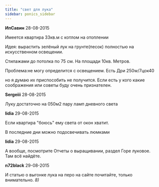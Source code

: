 ```yaml
---
title: "свет для лука"
sidebar: ponics_sidebar
---
```


**ИпСавин** 28-08-2015

Имеется квартира 33кв.м с котлом на отоплении

Идея: вырастить зелёный лук на грунте(песок) полностью на искусственном освещении.

Стилажами до потолка по 75 см. На площади 10кв. Метров.

Проблема:не могу определится с освещением. Есть Дри 250w/7цок40 

но я думаю их приспособить не получится. Если есть у кого какие соображения или советы буду очень признателен.


**Sergeiii** 28-08-2015

Луку достаточно на 050м2 пару ламп дневного света


**lidia** 29-08-2015

Если квартира "боюсь" ему света от окон хватит.

В последние дни можно подосвечивать люмками


**lidia** 29-08-2015

А вообще, посмотрите Отчеты о выращивании, раздел Горе луковое. Там всё найдёте.


**n72black** 29-08-2015

И статью о выгонке лука на перо на сайте почитайте, только внимательно. *8)*


